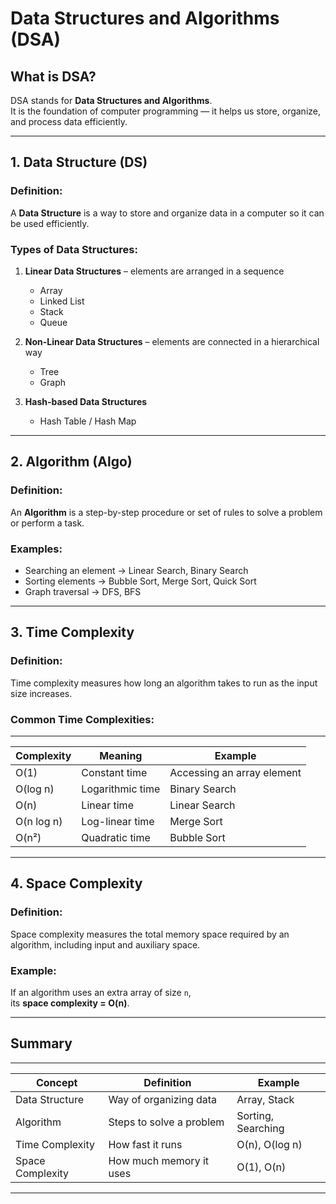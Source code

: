 
# Data Structures and Algorithms (DSA)

## What is DSA?
DSA stands for **Data Structures and Algorithms**.  
It is the foundation of computer programming — it helps us store, organize, and process data efficiently.

---

## 1. Data Structure (DS)

### Definition:
A **Data Structure** is a way to store and organize data in a computer so it can be used efficiently.

### Types of Data Structures:
1. **Linear Data Structures** – elements are arranged in a sequence  
   - Array  
   - Linked List  
   - Stack  
   - Queue

2. **Non-Linear Data Structures** – elements are connected in a hierarchical way  
   - Tree  
   - Graph

3. **Hash-based Data Structures**  
   - Hash Table / Hash Map

---

## 2. Algorithm (Algo)

### Definition:
An **Algorithm** is a step-by-step procedure or set of rules to solve a problem or perform a task.

### Examples:
- Searching an element → Linear Search, Binary Search  
- Sorting elements → Bubble Sort, Merge Sort, Quick Sort  
- Graph traversal → DFS, BFS

---

## 3. Time Complexity

### Definition:
Time complexity measures how long an algorithm takes to run as the input size increases.

### Common Time Complexities:
--------------------------------------------------------------
| Complexity  | Meaning          |   Example                  |
|-------------|------------------|----------------------------|
| O(1)        | Constant time    | Accessing an array element |
| O(log n)    | Logarithmic time | Binary Search              |
| O(n)        | Linear time      | Linear Search              |
| O(n log n)  | Log-linear time  | Merge Sort                 |
| O(n²)       | Quadratic time   | Bubble Sort                |
--------------------------------------------------------------



## 4. Space Complexity

### Definition:
Space complexity measures the total memory space required by an algorithm, including input and auxiliary space.

### Example:
If an algorithm uses an extra array of size `n`,  
its **space complexity = O(n)**.

---

## Summary
--------------------------------------------------------------------
| Concept          | Definition               | Example            |
|----------        |------------------------- |--------------------|
| Data Structure   | Way of organizing data   | Array, Stack       |
| Algorithm        | Steps to solve a problem | Sorting, Searching |
| Time Complexity  | How fast it runs         | O(n), O(log n)     |
| Space Complexity | How much memory it uses  | O(1), O(n)         |
--------------------------------------------------------------------
